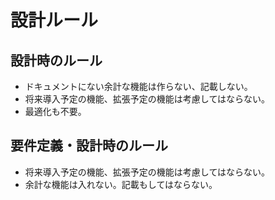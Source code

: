# 設計ルール

## 設計時のルール
* ドキュメントにない余計な機能は作らない、記載しない。
* 将来導入予定の機能、拡張予定の機能は考慮してはならない。
* 最適化も不要。

## 要件定義・設計時のルール
* 将来導入予定の機能、拡張予定の機能は考慮してはならない。
* 余計な機能は入れない。記載もしてはならない。

